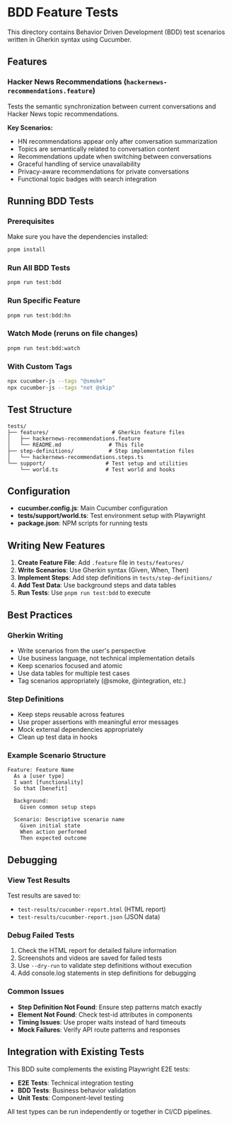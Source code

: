 # BDD Feature Tests

This directory contains Behavior Driven Development (BDD) test scenarios written in Gherkin syntax using Cucumber.

## Features

### Hacker News Recommendations (`hackernews-recommendations.feature`)

Tests the semantic synchronization between current conversations and Hacker News topic recommendations.

**Key Scenarios:**
- HN recommendations appear only after conversation summarization
- Topics are semantically related to conversation content
- Recommendations update when switching between conversations
- Graceful handling of service unavailability
- Privacy-aware recommendations for private conversations
- Functional topic badges with search integration

## Running BDD Tests

### Prerequisites

Make sure you have the dependencies installed:
```bash
pnpm install
```

### Run All BDD Tests
```bash
pnpm run test:bdd
```

### Run Specific Feature
```bash
pnpm run test:bdd:hn
```

### Watch Mode (reruns on file changes)
```bash
pnpm run test:bdd:watch
```

### With Custom Tags
```bash
npx cucumber-js --tags "@smoke"
npx cucumber-js --tags "not @skip"
```

## Test Structure

```
tests/
├── features/                    # Gherkin feature files
│   ├── hackernews-recommendations.feature
│   └── README.md               # This file
├── step-definitions/           # Step implementation files
│   └── hackernews-recommendations.steps.ts
└── support/                   # Test setup and utilities
    └── world.ts               # Test world and hooks
```

## Configuration

- **cucumber.config.js**: Main Cucumber configuration
- **tests/support/world.ts**: Test environment setup with Playwright
- **package.json**: NPM scripts for running tests

## Writing New Features

1. **Create Feature File**: Add `.feature` file in `tests/features/`
2. **Write Scenarios**: Use Gherkin syntax (Given, When, Then)
3. **Implement Steps**: Add step definitions in `tests/step-definitions/`
4. **Add Test Data**: Use background steps and data tables
5. **Run Tests**: Use `pnpm run test:bdd` to execute

## Best Practices

### Gherkin Writing
- Write scenarios from the user's perspective
- Use business language, not technical implementation details
- Keep scenarios focused and atomic
- Use data tables for multiple test cases
- Tag scenarios appropriately (@smoke, @integration, etc.)

### Step Definitions
- Keep steps reusable across features
- Use proper assertions with meaningful error messages
- Mock external dependencies appropriately
- Clean up test data in hooks

### Example Scenario Structure
```gherkin
Feature: Feature Name
  As a [user type]
  I want [functionality]
  So that [benefit]

  Background:
    Given common setup steps

  Scenario: Descriptive scenario name
    Given initial state
    When action performed
    Then expected outcome
```

## Debugging

### View Test Results
Test results are saved to:
- `test-results/cucumber-report.html` (HTML report)
- `test-results/cucumber-report.json` (JSON data)

### Debug Failed Tests
1. Check the HTML report for detailed failure information
2. Screenshots and videos are saved for failed tests
3. Use `--dry-run` to validate step definitions without execution
4. Add console.log statements in step definitions for debugging

### Common Issues
- **Step Definition Not Found**: Ensure step patterns match exactly
- **Element Not Found**: Check test-id attributes in components
- **Timing Issues**: Use proper waits instead of hard timeouts
- **Mock Failures**: Verify API route patterns and responses

## Integration with Existing Tests

This BDD suite complements the existing Playwright E2E tests:
- **E2E Tests**: Technical integration testing
- **BDD Tests**: Business behavior validation
- **Unit Tests**: Component-level testing

All test types can be run independently or together in CI/CD pipelines.